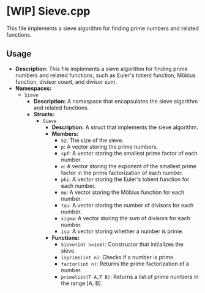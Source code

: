 # [WIP] Sieve.cpp

This file implements a sieve algorithm for finding prime numbers and related functions.

## Usage

*   **Description:** This file implements a sieve algorithm for finding prime numbers and related functions, such as Euler's totient function, Möbius function, divisor count, and divisor sum.
*   **Namespaces:**
    *   `Sieve`
        *   **Description:** A namespace that encapsulates the sieve algorithm and related functions.
        *   **Structs:**
            *   `Sieve`
                *   **Description:** A struct that implements the sieve algorithm.
                *   **Members:**
                    *   `SZ`: The size of the sieve.
                    *   `p`: A vector storing the prime numbers.
                    *   `spf`: A vector storing the smallest prime factor of each number.
                    *   `e`: A vector storing the exponent of the smallest prime factor in the prime factorization of each number.
                    *   `phi`: A vector storing the Euler's totient function for each number.
                    *   `mu`: A vector storing the Möbius function for each number.
                    *   `tau`: A vector storing the number of divisors for each number.
                    *   `sigma`: A vector storing the sum of divisors for each number.
                    *   `isp`: A vector storing whether a number is prime.
                *   **Functions:**
                    *   `Sieve(int n=1e6)`: Constructor that initializes the sieve.
                    *   `isprime(int n)`: Checks if a number is prime.
                    *   `factor(int n)`: Returns the prime factorization of a number.
                    *   `primelist(T A,T B)`: Returns a list of prime numbers in the range [A, B).